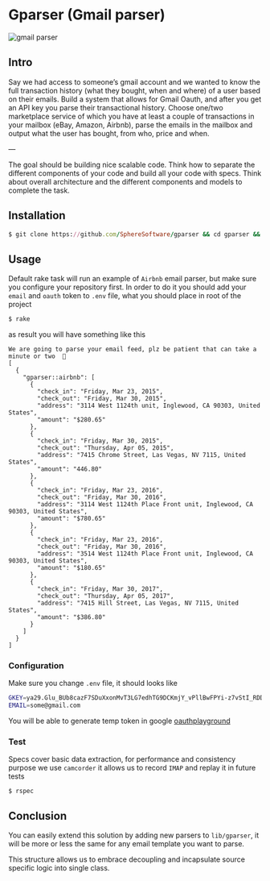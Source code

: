 # Gparser (Gmail parser)

![gmail parser](https://www1-lw.xda-cdn.com/files/2018/03/gmail-logo.png)

## Intro

Say we had access to someone’s gmail account and we wanted to know the full transaction history (what they bought, when and where) of a user based on their emails. Build a system that allows for Gmail Oauth, and after you get an API key you parse their transactional history. Choose one/two marketplace service of which you have at least a couple of transactions in your mailbox (eBay, Amazon, Airbnb), parse the emails in the mailbox and output what the user has bought, from who, price and when.

—

The goal should be building nice scalable code. Think how to separate the different components of your code and build all your code with specs. Think about overall architecture and the different components and models to complete the task.

## Installation

```ruby
$ git clone https://github.com/SphereSoftware/gparser && cd gparser && bundle
```

## Usage

Default rake task will run an example of `Airbnb` email parser, but make sure
you configure your repository first. In order to do it you should add your
`email` and `oauth` token to `.env` file, what you should place in root of the project

```sh
$ rake
```

as result you will have something like this

```
We are going to parse your email feed, plz be patient that can take a minute or two  👷‍
[
  {
    "gparser::airbnb": [
      {
        "check_in": "Friday, Mar 23, 2015",
        "check_out": "Friday, Mar 30, 2015",
        "address": "3114 West 1124th unit, Inglewood, CA 90303, United States",
        "amount": "$280.65"
      },
      {
        "check_in": "Friday, Mar 30, 2015",
        "check_out": "Thursday, Apr 05, 2015",
        "address": "7415 Chrome Street, Las Vegas, NV 7115, United States",
        "amount": "446.80"
      },
      {
        "check_in": "Friday, Mar 23, 2016",
        "check_out": "Friday, Mar 30, 2016",
        "address": "3114 West 1124th Place Front unit, Inglewood, CA 90303, United States",
        "amount": "$780.65"
      },
      {
        "check_in": "Friday, Mar 23, 2016",
        "check_out": "Friday, Mar 30, 2016",
        "address": "3514 West 1124th Place Front unit, Inglewood, CA 90303, United States",
        "amount": "$180.65"
      },
      {
        "check_in": "Friday, Mar 30, 2017",
        "check_out": "Thursday, Apr 05, 2017",
        "address": "7415 Hill Street, Las Vegas, NV 7115, United States",
        "amount": "$386.80"
      }
    ]
  }
]
```

### Configuration

Make sure you change `.env` file, it should looks like

```sh
GKEY=ya29.Glu_BUb8cazF7SDuXxonMvT3LG7edhTG9DCKmjY_vPllBwFPYi-z7vStI_RDDo4SmdxFpUe5TdEh
EMAIL=some@gmail.com
```

You will be able to generate temp token in google [oauthplayground](https://developers.google.com/oauthplayground/)

### Test

Specs cover basic data extraction, for performance and consistency purpose we
use `camcorder` it allows us to record `IMAP` and replay it in future tests

```
$ rspec
```

## Conclusion

You can easily extend this solution by adding new parsers to `lib/gparser`, it
will be more or less the same for any email template you want to parse.

This structure allows us to embrace decoupling and incapsulate source specific
logic into single class.
